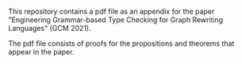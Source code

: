 This repository contains a pdf file as an appendix for the paper "Engineering Grammar-based Type Checking for Graph Rewriting Languages" (GCM 2021).

The pdf file consists of proofs for the propositions and theorems that appear in the paper.

